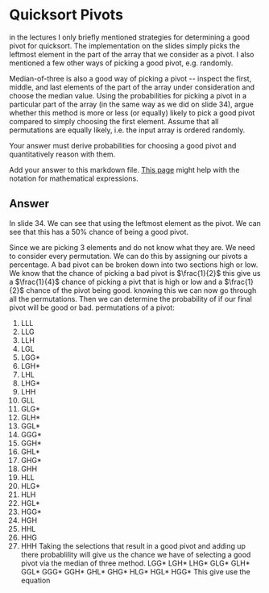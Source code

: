 # Quicksort Pivots

in the lectures I only briefly mentioned strategies for determining a good pivot
for quicksort. The implementation on the slides simply picks the leftmost
element in the part of the array that we consider as a pivot. I also mentioned a
few other ways of picking a good pivot, e.g. randomly.

Median-of-three is also a good way of picking a pivot -- inspect the first,
middle, and last elements of the part of the array under consideration and
choose the median value. Using the probabilities for picking a pivot in a
particular part of the array (in the same way as we did on slide 34), argue
whether this method is more or less (or equally) likely to pick a good pivot
compared to simply choosing the first element. Assume that all permutations are
equally likely, i.e. the input array is ordered randomly.

Your answer must derive probabilities for choosing a good pivot and
quantitatively reason with them.

Add your answer to this markdown file. [This
page](https://docs.github.com/en/get-started/writing-on-github/working-with-advanced-formatting/writing-mathematical-expressions)
might help with the notation for mathematical expressions.

## Answer 
In slide 34. We can see that using the leftmost element as the pivot. We can see that this has a 50% chance of being a good pivot. 

Since we are picking 3 elements and do not know what they are. We need to consider every permutation. We can do this by assigning our pivots a percentage. A bad pivot can be broken down into two sections high or low. We know that the chance of picking a bad pivot is $\frac{1}{2}$ this give us a $\frac{1}{4}$ chance of picking a pivt that is high or low and a $\frac{1}{2}$ chance of the pivot being good. knowing this we can now go through all the permutations. Then we can determine the probability of if our final pivot will be good or bad. 
permutations of a pivot:
1. LLL
2. LLG
3. LLH
4. LGL
5. LGG*
6. LGH*
7. LHL
8. LHG*
9. LHH
10. GLL
11. GLG*
12. GLH*
13. GGL*
14. GGG*
15. GGH*
16. GHL*
17. GHG*
18. GHH
19. HLL
20. HLG*
21. HLH
22. HGL*
23. HGG*
24. HGH
25. HHL
26. HHG
27. HHH
Taking the selections that result in a good pivot and adding up there probablility will give us the chance we have of selecting a good pivot via the median of three method.
LGG*
LGH*
LHG*
GLG*
GLH*
GGL*
GGG*
GGH*
GHL*
GHG*
HLG*
HGL*
HGG*
This give use the equation
